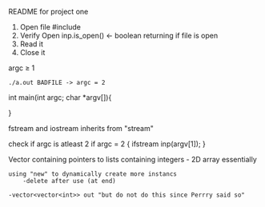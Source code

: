 README for project one

1. Open file        #include <fstream>
2. Verify Open      inp.is_open() <- boolean returning if file is open
3. Read it
4. Close it


argc ≥ 1

    ./a.out BADFILE -> argc = 2

int main(int argc; char *argv[]){
    
}

fstream and iostream inherits from "stream"


check if argc is atleast 2
if argc = 2 {
    ifstream inp(argv[1]);
}



Vector containing pointers to lists containing integers
    - 2D array essentially

    using "new" to dynamically create more instancs
        -delete after use (at end)

    -vector<vector<int>> out "but do not do this since Perrry said so"